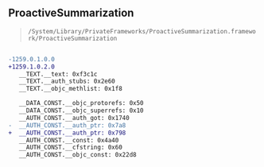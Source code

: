 ## ProactiveSummarization

> `/System/Library/PrivateFrameworks/ProactiveSummarization.framework/ProactiveSummarization`

```diff

-1259.0.1.0.0
+1259.1.0.2.0
   __TEXT.__text: 0xf3c1c
   __TEXT.__auth_stubs: 0x2e60
   __TEXT.__objc_methlist: 0x1f8

   __DATA_CONST.__objc_protorefs: 0x50
   __DATA_CONST.__objc_superrefs: 0x10
   __AUTH_CONST.__auth_got: 0x1740
-  __AUTH_CONST.__auth_ptr: 0x7a8
+  __AUTH_CONST.__auth_ptr: 0x798
   __AUTH_CONST.__const: 0x4a40
   __AUTH_CONST.__cfstring: 0x60
   __AUTH_CONST.__objc_const: 0x22d8

```
